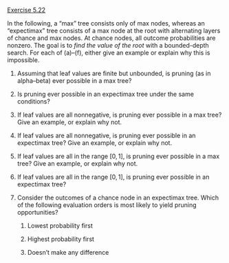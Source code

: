 [Exercise 5.22](5-22/)

In the following, a “max” tree consists only of max nodes, whereas an
“expectimax” tree consists of a max node at the root with alternating
layers of chance and max nodes. At chance nodes, all outcome
probabilities are nonzero. The goal is to *find the value of the
root* with a bounded-depth search. For each of (a)–(f), either
give an example or explain why this is impossible.

1.  Assuming that leaf values are finite but unbounded, is pruning (as
    in alpha–beta) ever possible in a max tree?

2.  Is pruning ever possible in an expectimax tree under the same
    conditions?

3.  If leaf values are all nonnegative, is pruning ever possible in a
    max tree? Give an example, or explain why not.

4.  If leaf values are all nonnegative, is pruning ever possible in an
    expectimax tree? Give an example, or explain why not.

5.  If leaf values are all in the range $[0,1]$, is pruning ever
    possible in a max tree? Give an example, or explain why not.

6.  If leaf values are all in the range $[0,1]$, is pruning ever
    possible in an expectimax tree?

7.  Consider the outcomes of a chance node in an expectimax tree. Which
    of the following evaluation orders is most likely to yield pruning
    opportunities?

    1.  Lowest probability first

    2.  Highest probability first

    3.  Doesn’t make any difference
